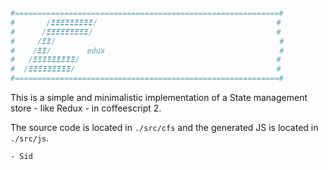 ```coffeescript
#===========================================================#
#       /𝞝𝞝𝞝𝞝𝞝𝞝𝞝𝞝𝞝/                                        #
#      /𝞝𝞝𝞝𝞝𝞝𝞝𝞝𝞝𝞝/                                         #
#     /𝞝𝞝/                                                  #
#    /𝞝𝞝/        edux                                       #
#   /𝞝𝞝𝞝𝞝𝞝𝞝𝞝𝞝𝞝/                                            #
#  /𝞝𝞝𝞝𝞝𝞝𝞝𝞝𝞝𝞝/                                             #
#===========================================================#
```

This is a simple and minimalistic implementation of a State management store - like Redux - in coffeescript 2.

The source code is located in `./src/cfs` and the generated  JS is located in `./src/js`.


`- Sid`